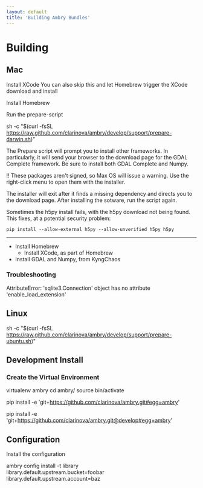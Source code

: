 ```yaml
---
layout: default
title: 'Building Ambry Bundles'
---
```


# Building 


## Mac

Install XCode
You can also skip this and let Homebrew trigger the XCode download and install

Install Homebrew

Run the prepare-script

sh -c "$(curl -fsSL https://raw.github.com/clarinova/ambry/develop/support/prepare-darwin.sh)"

The Prepare script will prompt you to install other frameworks. In particularly, it will send your browser to the download page for the GDAL Complete framework. Be sure to install both GDAL Complete and Numpy.

!! These packages aren't signed, so Max OS will issue a warning. Use the right-click menu to open them with the installer. 

The installer will exit after it finds a missing dependency and directs you to the download page. After installing the sotware, run the script again. 

Sometimes the h5py install fails, with the h5py download not being found. This fixes, at a potential security problem: 

    pip install --allow-external h5py --allow-unverified h5py h5py


-----

* Install Homebrew
  * Install XCode, as part of Homebrew
* Install GDAL and Numpy, from KyngChaos 


### Troubleshooting

AttributeError: 'sqlite3.Connection' object has no attribute 'enable_load_extension'



## Linux

sh -c "$(curl -fsSL https://raw.github.com/clarinova/ambry/develop/support/prepare-ubuntu.sh)"

## Development Install



### Create the Virtual Environment

virtualenv ambry
cd ambry/
source bin/activate

pip install -e 'git+https://github.com/clarinova/ambry.git#egg=ambry'


pip install -e 'git+https://github.com/clarinova/ambry.git@develop#egg=ambry'


## Configuration

Install the configuration

ambry config install -t library \
    library.default.upstream.bucket=foobar \
    library.default.upstream.account=baz